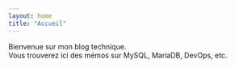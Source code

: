 ```yaml
---
layout: home
title: "Accueil"
---
```


Bienvenue sur mon blog technique.  
Vous trouverez ici des mémos sur MySQL, MariaDB, DevOps, etc.
